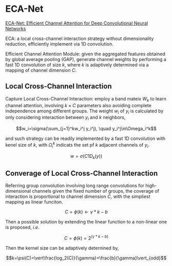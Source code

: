 # ECA-Net
[ECA-Net: Efficient Channel Attention for Deep Convolutional Neural Networks](https://openaccess.thecvf.com/content_CVPR_2020/papers/Wang_ECA-Net_Efficient_Channel_Attention_for_Deep_Convolutional_Neural_Networks_CVPR_2020_paper.pdf)

ECA: a local cross-channel interaction strategy without dimensionality reduction, efficiently implement via 1D convolution.

Efficient Channel Attention Module: given the aggregated features obtained by global average pooling (GAP), generate channel weights by performing a fast 1D convolution of size $k$, where $k$ is adaptively determined via a mapping of channel dimension $C$.

## Local Cross-Channel Interaction
Capture Local Cross-Channel Interaction: employ a band mateix $W_k$ to learn channel attention, involving $k\times C$ parameters also avoiding complete independence among different groups. The weight $w_i$ of $y_i$ is calculated by only considering interaction between $y_i$ and $k$ neighbors,
```math
w_i=\sigma(\sum_{j=1}^kw_i^j y_i^j), \quad y_i^j\in\Omega_i^k
```
and such strategy can be readily implemented by a fast 1D convolution with kenel size of $k$, with $\Omega_i^k$ indicats the set pf $k$ adjacent channels of $y_i$.
```math
w=\sigma(C1D_k(y))
```

## Converage of Local Cross-Channel Interaction
Referring group convolution involving long range convolutions for high-dimensional channels given the fixed number of groups, the coverage of interaction is proportional to channel dimension $C$, with the simpliest mapping as linear funciton.
```math
C=\phi(k) \leftarrow \gamma*k-b
```
Then a possible solution by extending the linear function to a non-linear one is proposed, $i.e.$
```math
C=\phi(k)=2^{(\gamma*k-b)}
```
Then the kernel size can be adaptively deternined by,
```math
k=\psi(C)=\vert\frac{log_2(C)}{\gamma}+\frac{b}{\gamma}\vert_{odd}
```
